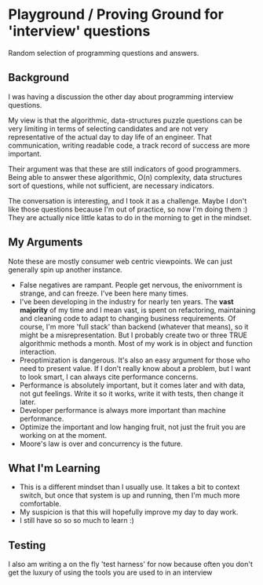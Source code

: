 # Playground / Proving Ground for 'interview' questions

Random selection of programming questions and answers. 

## Background

I was having a discussion the other day about programming interview questions. 

My view is that the algorithmic, data-structures puzzle questions can be very 
limiting in terms of selecting candidates and are not very representative of 
the actual day to day life of an engineer. That communication, writing readable
code, a track record of success are more important.

Their argument was that these are still indicators of good programmers. Being able to answer
these algorithmic, O(n) complexity, data structures sort of questions, while not sufficient, are
necessary indicators. 

The conversation is interesting, and I took it as a challenge. Maybe I don't like those questions because I'm out of practice, so now I'm doing them :)
They are actually nice little katas to do in the morning to get in the mindset.

## My Arguments

Note these are mostly consumer web centric viewpoints. We can just generally spin up another instance.

- False negatives are rampant. People get nervous, the enivornment is strange, and can freeze. I've been here many times.
- I've been developing in the industry for nearly ten years. The **vast majority** of my time and I mean vast, is spent on refactoring, maintaining and cleaning code to adapt to changing business requirements. Of course, I'm more 'full stack' than backend (whatever that means), so it might be a misrepresentation. But I probably create two or three TRUE algorithmic methods a month. Most of my work is in object and function interaction.
- Preoptimization is dangerous. It's also an easy argument for those who need to present value. If I don't really know about a problem, but I want to look smart, I can always cite performance concerns.
- Performance is absolutely important, but it comes later and with data, not gut feelings. Write it so it works, write it with tests, then change it later.
- Developer performance is always more important than machine performance.
- Optimize the important and low hanging fruit, not just the fruit you are working on at the moment.
- Moore's law is over and concurrency is the future. 

## What I'm Learning

- This is a different mindset than I usually use. It takes a bit to context switch, but once that system is up and running, then I'm much more comfortable.
- My suspicion is that this will hopefully improve my day to day work.
- I still have so so so much to learn :)


## Testing

I also am writing a on the fly 'test harness' for now because often you don't get the luxury of using the tools you are used to in an interview
